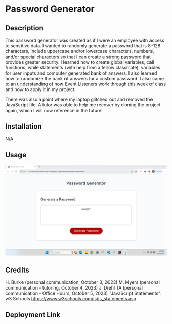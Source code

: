 # Password Generator

## Description
This password generator was created as if I were an employee with access to sensitive data. I wanted to randomly generate a password that is 8-128 characters, include uppercase and/or lowercase characters, numbers, and/or special characters so that I can create a strong password that provides greater security. I learned how to create global variables, call functions, while statements (with help from a fellow classmate), variables for user inputs and computer generated bank of answers. I also learned how to randomize the bank of answers for a custom password. I also came to an understanding of how Event Listeners work through this week of class and how to apply it in my project. 

There was also a point where my laptop glitched out and removed the JavaScript file. A tutor was able to help me recover by cloning the project again, which I will now reference in the future!

## Installation 
N/A

## Usage

![alt text](./assets/images/Screenshot%202023-10-05%20180239.png)

## Credits

H. Burke (personal communication, October 3, 2023)
M. Myers (personal communication - tutoring, October 4, 2023)
J. Diehl TA (personal communication - Office Hours, October 5, 2023)
"JavaScript Statements": w3 Schools https://www.w3schools.com/js/js_statements.asp

## Deployment Link

